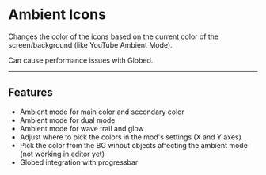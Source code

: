 # Ambient Icons

Changes the color of the icons based on the current color of the screen/background (like <cr>YouTube</c> Ambient Mode).

Can cause performance issues with <cy>Globed</c>.

---

## Features

- Ambient mode for main color and secondary color
- Ambient mode for dual mode
- Ambient mode for wave trail and glow
- Adjust where to pick the colors in the mod's settings (X and Y axes)
- Pick the color from the BG wihout objects affecting the ambient mode (not working in editor yet)
- Globed integration with progressbar
